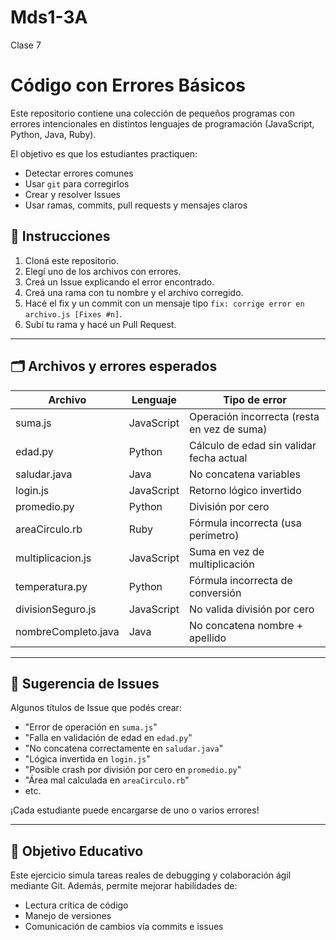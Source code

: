 # Mds1-3A
Clase 7

# Código con Errores Básicos

Este repositorio contiene una colección de pequeños programas con errores intencionales en distintos lenguajes de programación (JavaScript, Python, Java, Ruby). 

El objetivo es que los estudiantes practiquen:
- Detectar errores comunes
- Usar `git` para corregirlos
- Crear y resolver Issues
- Usar ramas, commits, pull requests y mensajes claros

## 📌 Instrucciones

1. Cloná este repositorio.
2. Elegí uno de los archivos con errores.
3. Creá un Issue explicando el error encontrado.
4. Creá una rama con tu nombre y el archivo corregido.
5. Hacé el fix y un commit con un mensaje tipo `fix: corrige error en archivo.js [Fixes #n]`.
6. Subí tu rama y hacé un Pull Request.

---

## 🗂️ Archivos y errores esperados

| Archivo             | Lenguaje   | Tipo de error                            |
|---------------------|------------|------------------------------------------|
| suma.js             | JavaScript | Operación incorrecta (resta en vez de suma) |
| edad.py             | Python     | Cálculo de edad sin validar fecha actual |
| saludar.java        | Java       | No concatena variables                   |
| login.js            | JavaScript | Retorno lógico invertido                 |
| promedio.py         | Python     | División por cero                        |
| areaCirculo.rb      | Ruby       | Fórmula incorrecta (usa perímetro)       |
| multiplicacion.js   | JavaScript | Suma en vez de multiplicación            |
| temperatura.py      | Python     | Fórmula incorrecta de conversión         |
| divisionSeguro.js   | JavaScript | No valida división por cero             |
| nombreCompleto.java | Java       | No concatena nombre + apellido           |

---

## 🧪 Sugerencia de Issues

Algunos títulos de Issue que podés crear:

- "Error de operación en `suma.js`"
- "Falla en validación de edad en `edad.py`"
- "No concatena correctamente en `saludar.java`"
- "Lógica invertida en `login.js`"
- "Posible crash por división por cero en `promedio.py`"
- "Área mal calculada en `areaCirculo.rb`"
- etc.

¡Cada estudiante puede encargarse de uno o varios errores!

---

## 🧠 Objetivo Educativo

Este ejercicio simula tareas reales de debugging y colaboración ágil mediante Git. Además, permite mejorar habilidades de:

- Lectura crítica de código
- Manejo de versiones
- Comunicación de cambios vía commits e issues



